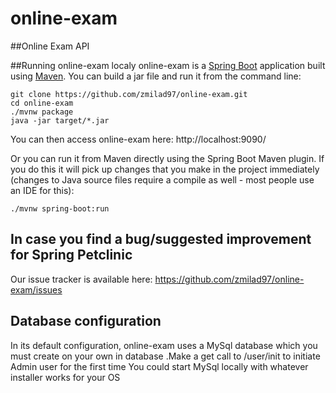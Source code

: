 # online-exam
##Online Exam API

##Running online-exam localy
online-exam is a [Spring Boot](https://spring.io/guides/gs/spring-boot) application built using [Maven](https://spring.io/guides/gs/maven/). You can build a jar file and run it from the command line:


```
git clone https://github.com/zmilad97/online-exam.git
cd online-exam
./mvnw package
java -jar target/*.jar
```

You can then access online-exam here: http://localhost:9090/



Or you can run it from Maven directly using the Spring Boot Maven plugin. If you do this it will pick up changes that you make in the project immediately (changes to Java source files require a compile as well - most people use an IDE for this):

```
./mvnw spring-boot:run

```

## In case you find a bug/suggested improvement for Spring Petclinic
Our issue tracker is available here: https://github.com/zmilad97/online-exam/issues


## Database configuration

In its default configuration, online-exam uses a MySql database which you must
create on your own in database .Make a get call to /user/init to initiate Admin user for the first time
You could start MySql locally with whatever installer works for your OS




